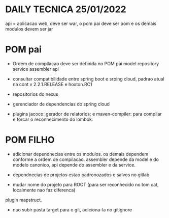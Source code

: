 # __DAILY TECNICA 25/01/2022__

api = aplicacao web, deve ser war, o pom pai deve ser pom e os demais modulos devem ser jar
# POM pai
- Ordem de compilacao deve ser definida no POM pai
model
repository
service
assembler
api

- consultar compatibilidade entre spring boot e srping cloud, padrao atual na cont v 2.2.1.RELEASE e hoxton.RC1

- repositorios do nexus

- gerenciador de dependencias do spring cloud

- plugins jacoco: gerador de relatorios; e maven-compiler: para compilar e forcar o reconhecimento do lombok.

# POM FILHO
- adicionar dependnecias  entre os modulos.
os demais dependem conforme a ordem de compilacao.
assembler depende da model e do modelo canonico, api depende do assembler e da service.

- dependnecias de projetos estao padronozados e salvos no gitlab

- mudar nome do projeto para ROOT (para ser reconhecido no tom cat, localmente nao faz diferenca)

plugin mapstruct.

- nao subir pasta target para o git, adiciona-la no gitignore

